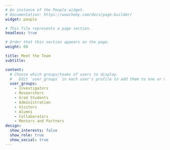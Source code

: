 ```yaml
---
# An instance of the People widget.
# Documentation: https://wowchemy.com/docs/page-builder/
widget: people

# This file represents a page section.
headless: true

# Order that this section appears on the page.
weight: 68

title: Meet the Team
subtitle:

content:
  # Choose which groups/teams of users to display.
  #   Edit `user_groups` in each user's profile to add them to one or more of these groups.
  user_groups:
    - Investigators
    - Researchers
    - Grad Students
    - Administration
    - Visitors
    - Alumni
    - Collaborators
    - Mentors and Partners
design:
  show_interests: false
  show_role: true
  show_social: true
---
```

